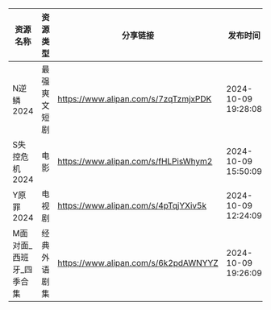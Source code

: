 | 资源名称          | 资源类型   | 分享链接                                 | 发布时间                |
| ------------- | ------ | ------------------------------------ | ------------------- |
| N逆鳞2024       | 最强爽文短剧 | https://www.alipan.com/s/7zqTzmjxPDK | 2024-10-09 19:28:08 |
| S失控危机2024     | 电影     | https://www.alipan.com/s/fHLPisWhym2 | 2024-10-09 15:50:09 |
| Y原罪2024       | 电视剧    | https://www.alipan.com/s/4pTqjYXiv5k | 2024-10-09 12:24:09 |
| M面对面_西班牙_四季合集 | 经典外语剧集 | https://www.alipan.com/s/6k2pdAWNYYZ | 2024-10-09 19:26:09 |
